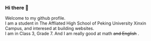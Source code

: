 ### Hi there 👋
Welcome to my github profile.  
I am a student in The Affliated High School of Peking University Xinxin Campus, and interesed at building websites.  
I am in Class 3, Grade 7. And I am really good at math ~~and English~~ .
